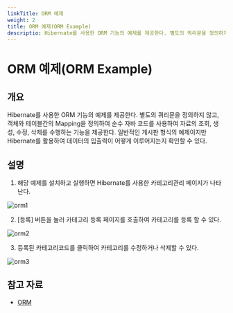 ```yaml
---
linkTitle: ORM 예제
weight: 2
title: ORM 예제(ORM Example)
descriptio: Hibernate를 사용한 ORM 기능의 예제를 제공한다. 별도의 쿼리문을 정의하지 않고, 객체와 테이블간의 Mapping을 정의하여 순수 자바 코드를 사용하여 자료의 조회, 생성, 수정, 삭제를 수행하는 기능을 제공한다. 일반적인 게시판 형식의 예제이지만 Hibernate를 활용하여 데이터의 입출력이 어떻게 이루어지는지 확인할 수 있다.
---
```

# ORM 예제(ORM Example)

## 개요
Hibernate를 사용한 ORM 기능의 예제를 제공한다. 별도의 쿼리문을 정의하지 않고, 객체와 테이블간의 Mapping을 정의하여 순수 자바 코드를 사용하여 자료의 조회, 생성, 수정, 삭제를 수행하는 기능을 제공한다. 일반적인 게시판 형식의 예제이지만 Hibernate를 활용하여 데이터의 입출력이 어떻게 이루어지는지 확인할 수 있다.

## 설명
1. 해당 예제를 설치하고 실행하면 Hibernate를 사용한 카테고리관리 페이지가 나타난다.

![orm1](../images/orm1.png)

2. [등록] 버튼을 눌러 카테고리 등록 페이지를 호출하여 카테고리를 등록 할 수 있다.

![orm2](../images/orm2.png)

3. 등록된 카테고리코드를 클릭하여 카테고리를 수정하거나 삭제할 수 있다.

![orm3](../images/orm3.png)

## 참고 자료
- [ORM](../../../egovframe-runtime/persistence-layer/orm.md)